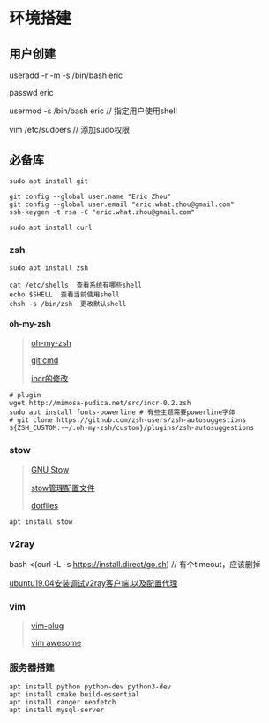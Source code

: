 # 环境搭建

## 用户创建

useradd -r -m -s /bin/bash eric

passwd eric

usermod -s /bin/bash eric  // 指定用户使用shell

vim /etc/sudoers  // 添加sudo权限



## 必备库

`sudo apt install git`

```
git config --global user.name "Eric Zhou"
git config --global user.email "eric.what.zhou@gmail.com"
ssh-keygen -t rsa -C "eric.what.zhou@gmail.com"
```

`sudo apt install curl`

### zsh

`sudo apt install zsh`

```
cat /etc/shells  查看系统有哪些shell
echo $SHELL  查看当前使用shell
chsh -s /bin/zsh  更改默认shell
```

#### oh-my-zsh

> [oh-my-zsh](https://github.com/robbyrussell/oh-my-zsh)
>
> [git cmd](https://github.com/robbyrussell/oh-my-zsh/tree/master/plugins/git)
>
> [incr的修改](https://xuanyu.li/2018/04/12/zsh-incr/)

```shell
# plugin
wget http://mimosa-pudica.net/src/incr-0.2.zsh
sudo apt install fonts-powerline # 有些主题需要powerline字体
# git clone https://github.com/zsh-users/zsh-autosuggestions ${ZSH_CUSTOM:-~/.oh-my-zsh/custom}/plugins/zsh-autosuggestions
```

### stow

> [GNU Stow](http://www.gnu.org/software/stow/)
>
> [stow管理配置文件](https://github.com/jcouyang/dotfiles)
>
> [dotfiles](https://github.com/xero/dotfiles)

`apt install stow`

### v2ray

bash <(curl -L -s https://install.direct/go.sh)  // 有个timeout，应该删掉

[ubuntu19.04安装调试v2ray客户端,以及配置代理](https://www.jianshu.com/p/77a652450f91)

### vim

> [vim-plug](https://github.com/junegunn/vim-plug)
>
> [vim awesome](https://vimawesome.com/)



### 服务器搭建

```
apt install python python-dev python3-dev
apt install cmake build-essential
apt install ranger neofetch
apt install mysql-server
```

